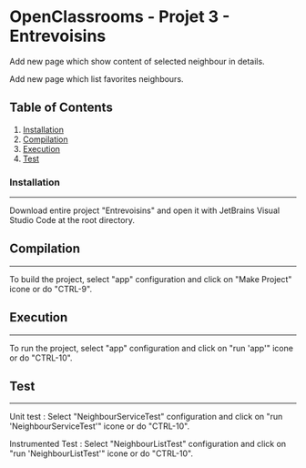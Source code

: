 # OpenClassrooms - Projet 3 - Entrevoisins

Add new page which show content of selected neighbour in details.

Add new page which list favorites neighbours.

## Table of Contents
1. [Installation](#installation)
2. [Compilation](#compilation)
3. [Execution](#execution)
4. [Test](#test)

### Installation
***

Download entire project "Entrevoisins" and open it with JetBrains Visual Studio Code at the root directory.

## Compilation
***

To build the project, select "app" configuration and click on "Make Project" icone or do "CTRL-9".

## Execution
***

To run the project, select "app" configuration and click on "run 'app'" icone or do "CTRL-10".

## Test
***

Unit test : Select "NeighbourServiceTest" configuration and click on "run 'NeighbourServiceTest'" icone or do "CTRL-10".

Instrumented Test : Select "NeighbourListTest" configuration and click on "run 'NeighbourListTest'" icone or do "CTRL-10".
